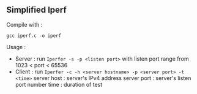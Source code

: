 ## Simplified Iperf


Compile with :

```
gcc iperf.c -o iperf
```

Usage : 

- Server : run `Iperfer -s -p <listen port>` with listen port range from 1023 < port < 65536
- Client : run `Iperfer -c -h <server hostname> -p <server port> -t <time>`
		server host : server's IPv4 address 
		server port : server's listen port number
		time	    : duration of test

